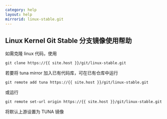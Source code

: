 ```yaml
---
category: help
layout: help
mirrorid: linux-stable.git
---
```


## Linux Kernel Git Stable 分支镜像使用帮助

如需克隆 linux 代码，使用

```
git clone https://{{ site.host }}/git/linux-stable.git
```

若要将 tuna mirror 加入已有代码库，可在已有仓库中运行

```
git remote add tuna https://{{ site.host }}/git/linux-stable.git
```

或运行

```
git remote set-url origin https://{{ site.host }}/git/linux-stable.git
```

将默认上游设置为 TUNA 镜像

